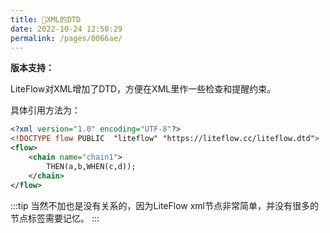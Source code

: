 ```yaml
---
title: 🧉XML的DTD
date: 2022-10-24 12:50:29
permalink: /pages/0066ae/
---
```


**版本支持：**<Badge text="v2.9.1+" vertical="middle"/>

LiteFlow对XML增加了DTD，方便在XML里作一些检查和提醒约束。

具体引用方法为：

```xml {2}
<?xml version="1.0" encoding="UTF-8"?>
<!DOCTYPE flow PUBLIC  "liteflow" "https://liteflow.cc/liteflow.dtd">
<flow>
    <chain name="chain1">
        THEN(a,b,WHEN(c,d));
    </chain>
</flow>
```

:::tip
当然不加也是没有关系的，因为LiteFlow xml节点非常简单，并没有很多的节点标签需要记忆。
:::